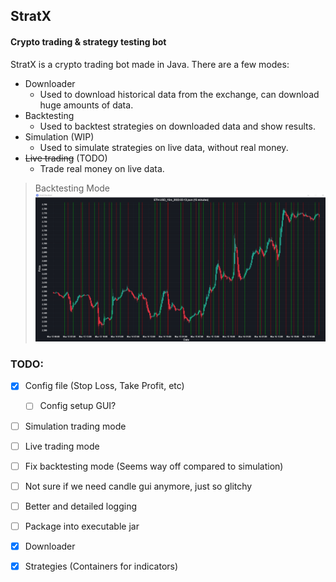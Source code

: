 ## StratX
#### Crypto trading & strategy testing bot
StratX is a crypto trading bot made in Java.
There are a few modes:
- Downloader
  - Used to download historical data from the exchange,
    can download huge amounts of data.
- Backtesting
  - Used to backtest strategies on downloaded data and show results.
- Simulation (WIP)
  - Used to simulate strategies on live data, without real money. 
- ~~Live trading~~ (TODO)
  - Trade real money on live data. 
> Backtesting Mode
![Backtest GUI](gui.png "Backtest GUI")

### TODO:

- [x] Config file (Stop Loss, Take Profit, etc)
  - [ ] Config setup GUI?
- [ ] Simulation trading mode
- [ ] Live trading mode
- [ ] Fix backtesting mode (Seems way off compared to simulation)
- [ ] Not sure if we need candle gui anymore, just so glitchy
- [ ] Better and detailed logging
- [ ] Package into executable jar
- [x] Downloader
- [x] Strategies (Containers for indicators)

